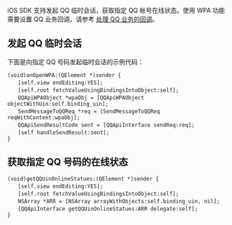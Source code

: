 iOS SDK 支持发起 QQ 临时会话，获取指定 QQ 帐号在线状态。使用 WPA 功能需要设置 QQ 业务回调，请参考 [处理 QQ 业务的回调]()。


## 发起 QQ 临时会话
下面是向指定 QQ 号码发起临时会话的示例代码：
```
(void)onOpenWPA:(QElement *)sender {
　　[self.view endEditing:YES];
　　[self.root fetchValueUsingBindingsIntoObject:self];
　　QQApiWPAObject *wpaObj = [QQApiWPAObject objectWithUin:self.binding_uin];
　　SendMessageToQQReq *req = [SendMessageToQQReq reqWithContent:wpaObj];
　　QQApiSendResultCode sent = [QQApiInterface sendReq:req];
　　[self handleSendResult:sent];
}
```

## 获取指定 QQ 号码的在线状态
```
(void)getQQUinOnlineStatues:(QElement *)sender {
　　[self.view endEditing:YES];
　　[self.root fetchValueUsingBindingsIntoObject:self];
　　NSArray *ARR = [NSArray arrayWithObjects:self.binding_uin, nil];
　　[QQApiInterface getQQUinOnlineStatues:ARR delegate:self];
}
```
